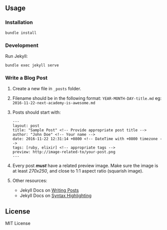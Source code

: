 ## Usage

### Installation

    bundle install
    

### Development

Run Jekyll:

    bundle exec jekyll serve


### Write a Blog Post

1. Create a new file in `_posts` folder.

2. Filename should be in the following format:
    `YEAR-MONTH-DAY-title.md`
    eg: `2016-11-22-next-academy-is-awesome.md`

3. Posts should start with:
    ```
    ---
    layout: post
    title: "Sample Post" <!-- Provide appropriate post title -->
    author: "John Doe" <!-- Your name -->
    date: 2016-11-22 12:31:14 +0800 <!-- DateTime with +0800 timezone -->
    tags: [ruby, elixir] <!-- appropriate tags -->
    preview: http://image-related-to/your-post.png
    ---
    ```

4. Every post **_must_** have a related preview image. Make sure the image is at least _270x250_, and close to 1:1 aspect ratio (squarish image).

5. Other resources:
    - Jekyll Docs on [Writing Posts](https://jekyllrb.com/docs/posts/)
    - Jekyll Docs on [Syntax Highlighting](https://jekyllrb.com/docs/posts/#highlighting-code-snippets)

## License

MIT License
